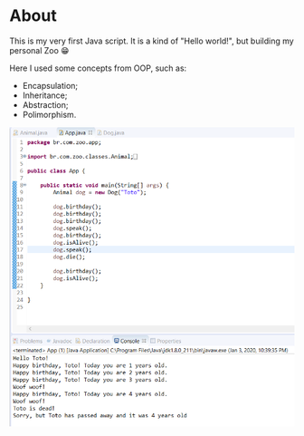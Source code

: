# About

This is my very first Java script. It is a kind of "Hello world!", but building my personal Zoo 😁

Here I used some concepts from OOP, such as:
 - Encapsulation;
 - Inheritance;
 - Abstraction;
 - Polimorphism.

![screen](./screen.png)